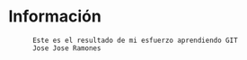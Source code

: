 # Información
          Este es el resultado de mi esfuerzo aprendiendo GIT
          Jose Jose Ramones
          
